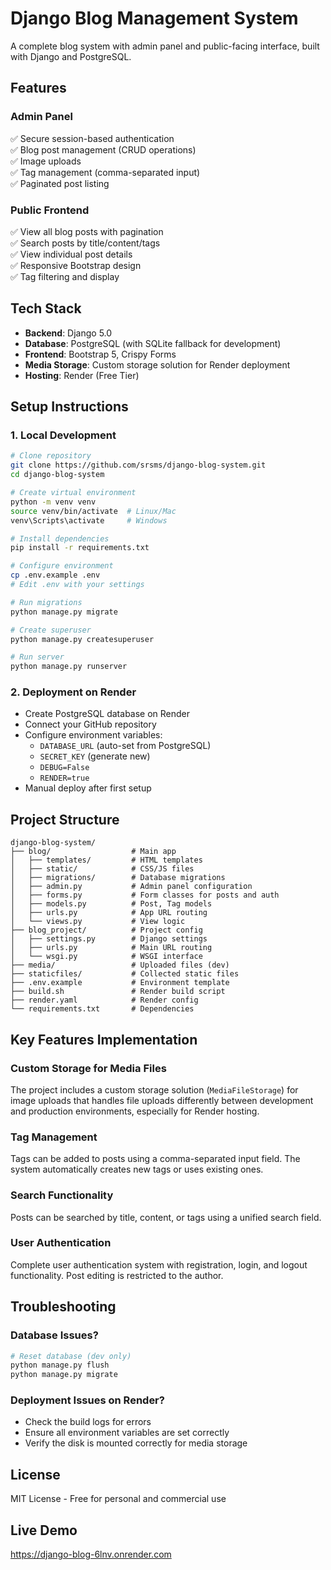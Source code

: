 # Django Blog Management System

A complete blog system with admin panel and public-facing interface, built with Django and PostgreSQL.

## Features

### Admin Panel
✅ Secure session-based authentication  
✅ Blog post management (CRUD operations)  
✅ Image uploads  
✅ Tag management (comma-separated input)  
✅ Paginated post listing  

### Public Frontend
✅ View all blog posts with pagination  
✅ Search posts by title/content/tags  
✅ View individual post details  
✅ Responsive Bootstrap design  
✅ Tag filtering and display

## Tech Stack
- **Backend**: Django 5.0
- **Database**: PostgreSQL (with SQLite fallback for development)
- **Frontend**: Bootstrap 5, Crispy Forms
- **Media Storage**: Custom storage solution for Render deployment
- **Hosting**: Render (Free Tier)

## Setup Instructions

### 1. Local Development
```bash
# Clone repository
git clone https://github.com/srsms/django-blog-system.git
cd django-blog-system

# Create virtual environment
python -m venv venv
source venv/bin/activate  # Linux/Mac
venv\Scripts\activate     # Windows

# Install dependencies
pip install -r requirements.txt

# Configure environment
cp .env.example .env
# Edit .env with your settings

# Run migrations
python manage.py migrate

# Create superuser
python manage.py createsuperuser

# Run server
python manage.py runserver
```

### 2. Deployment on Render
- Create PostgreSQL database on Render
- Connect your GitHub repository
- Configure environment variables:
  - `DATABASE_URL` (auto-set from PostgreSQL)
  - `SECRET_KEY` (generate new)
  - `DEBUG=False`
  - `RENDER=true`
- Manual deploy after first setup

## Project Structure
```
django-blog-system/
├── blog/                  # Main app
│   ├── templates/         # HTML templates
│   ├── static/            # CSS/JS files
│   ├── migrations/        # Database migrations
│   ├── admin.py           # Admin panel configuration
│   ├── forms.py           # Form classes for posts and auth
│   ├── models.py          # Post, Tag models
│   ├── urls.py            # App URL routing
│   └── views.py           # View logic
├── blog_project/          # Project config
│   ├── settings.py        # Django settings
│   ├── urls.py            # Main URL routing
│   └── wsgi.py            # WSGI interface
├── media/                 # Uploaded files (dev)
├── staticfiles/           # Collected static files
├── .env.example           # Environment template
├── build.sh               # Render build script
├── render.yaml            # Render config
└── requirements.txt       # Dependencies
```

## Key Features Implementation

### Custom Storage for Media Files
The project includes a custom storage solution (`MediaFileStorage`) for image uploads that handles file uploads differently between development and production environments, especially for Render hosting.

### Tag Management
Tags can be added to posts using a comma-separated input field. The system automatically creates new tags or uses existing ones.

### Search Functionality
Posts can be searched by title, content, or tags using a unified search field.

### User Authentication
Complete user authentication system with registration, login, and logout functionality. Post editing is restricted to the author.

## Troubleshooting

### Database Issues?
```bash
# Reset database (dev only)
python manage.py flush
python manage.py migrate
```

### Deployment Issues on Render?
- Check the build logs for errors
- Ensure all environment variables are set correctly
- Verify the disk is mounted correctly for media storage

## License
MIT License - Free for personal and commercial use

## Live Demo
https://django-blog-6lnv.onrender.com